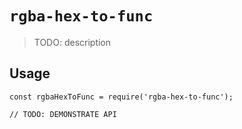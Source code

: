 # `rgba-hex-to-func`

> TODO: description

## Usage

```
const rgbaHexToFunc = require('rgba-hex-to-func');

// TODO: DEMONSTRATE API
```
